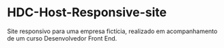 # HDC-Host-Responsive-site
Site responsivo para uma empresa fictícia, realizado em acompanhamento de um curso Desenvolvedor Front End.
